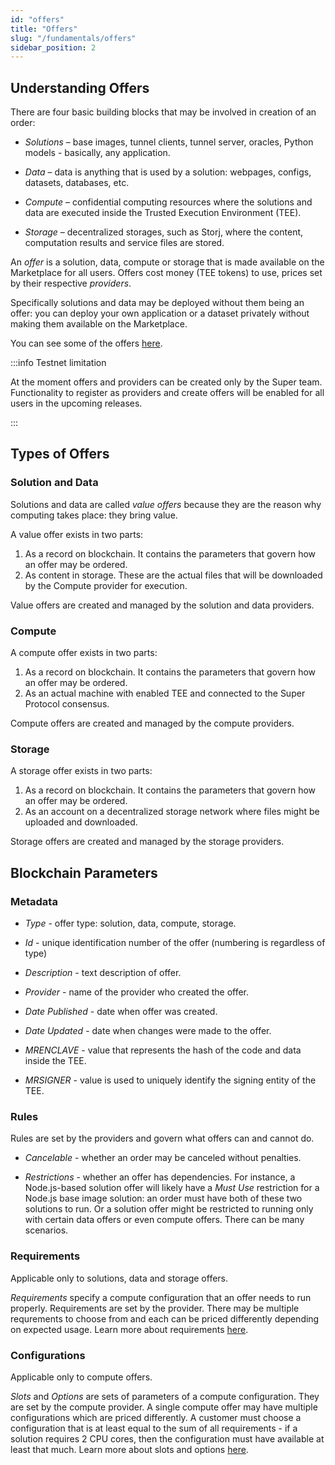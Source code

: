 ```yaml
---
id: "offers"
title: "Offers"
slug: "/fundamentals/offers"
sidebar_position: 2
---
```



## Understanding Offers

There are four basic building blocks that may be involved in creation of an order:

- *Solutions* – base images, tunnel clients, tunnel server, oracles, Python models - basically, any application.

- *Data* – data is anything that is used by a solution: webpages, configs, datasets, databases, etc.

- *Compute* – confidential computing resources where the solutions and data are executed inside the Trusted Execution Environment (TEE).

- *Storage* – decentralized storages, such as Storj, where the content, computation results and service files are stored.

An *offer* is a solution, data, compute or storage that is made available on the Marketplace for all users. Offers cost money (TEE tokens) to use, prices set by their respective *providers*. 

Specifically solutions and data may be deployed without them being an offer: you can deploy your own application or a dataset privately without making them available on the Marketplace.

You can see some of the offers [here](/developers/offers).

:::info Testnet limitation

At the moment offers and providers can be created only by the Super team. Functionality to register as providers and create offers will be enabled for all users in the upcoming releases.

:::

## Types of Offers

### Solution and Data

Solutions and data are called *value offers* because they are the reason why computing takes place: they bring value.

A value offer exists in two parts:
1. As a record on blockchain. It contains the parameters that govern how an offer may be ordered. 
2. As content in storage. These are the actual files that will be downloaded by the Compute provider for execution. 

Value offers are created and managed by the solution and data providers.


### Compute

A compute offer exists in two parts:
1. As a record on blockchain. It contains the parameters that govern how an offer may be ordered.
2. As an actual machine with enabled TEE and connected to the Super Protocol consensus. 

Compute offers are created and managed by the compute providers.

### Storage

A storage offer exists in two parts:
1. As a record on blockchain. It contains the parameters that govern how an offer may be ordered.
2. As an account on a decentralized storage network where files might be uploaded and downloaded.

Storage offers are created and managed by the storage providers.

## Blockchain Parameters

### Metadata

* *Type* - offer type: solution, data, compute, storage.

* *Id* - unique identification number of the offer (numbering is regardless of type)

* *Description* - text description of offer.

* *Provider* - name of the provider who created the offer.

* *Date Published* - date when offer was created.

* *Date Updated* - date when changes were made to the offer.

* *MRENCLAVE* - value that represents the hash of the code and data inside the TEE.

* *MRSIGNER* - value is used to uniquely identify the signing entity of the TEE.


### Rules

Rules are set by the providers and govern what offers can and cannot do.

* *Cancelable* - whether an order may be canceled without penalties.

* *Restrictions* - whether an offer has dependencies. For instance, a Node.js-based solution offer will likely have a *Must Use* restriction for a Node.js base image solution: an order must have both of these two solutions to run. Or a solution offer might be restricted to running only with certain data offers or even compute offers. There can be many scenarios. 

### Requirements

Applicable only to solutions, data and storage offers.

*Requirements* specify a compute configuration that an offer needs to run properly. Requirements are set by the provider. There may be multiple requrements to choose from and each can be priced differently depending on expected usage. Learn more about requirements [here](/developers/fundamentals/slots).

### Configurations

Applicable only to compute offers.

*Slots* and *Options* are sets of parameters of a compute configuration. They are set by the compute provider. A single compute offer may have multiple configurations which are priced differently. A customer must choose a configuration that is at least equal to the sum of all requirements - if a solution requires 2 CPU cores, then the configuration must have available at least that much. Learn more about slots and options [here](/developers/fundamentals/slots).





